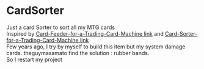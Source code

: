# CardSorter
Just a card Sorter to sort all my MTG cards<br/>
Inspired by [Card-Feeder-for-a-Trading-Card-Machine link](https://www.instructables.com/id/Card-Feeder-for-a-Trading-Card-Machine/ "Card-Feeder-for-a-Trading-Card-Machine") and [Card-Sorter-for-a-Trading-Card-Machine link](https://www.instructables.com/id/Card-Sorter-for-a-Trading-Card-Machine/ "Card-Sorter-for-a-Trading-Card-Machine")<br/>
Few years ago, I try by myself to build this item but my system damage cards. theguymasamato find the solution : rubber bands.<br/>
So I restart my project<br/>
